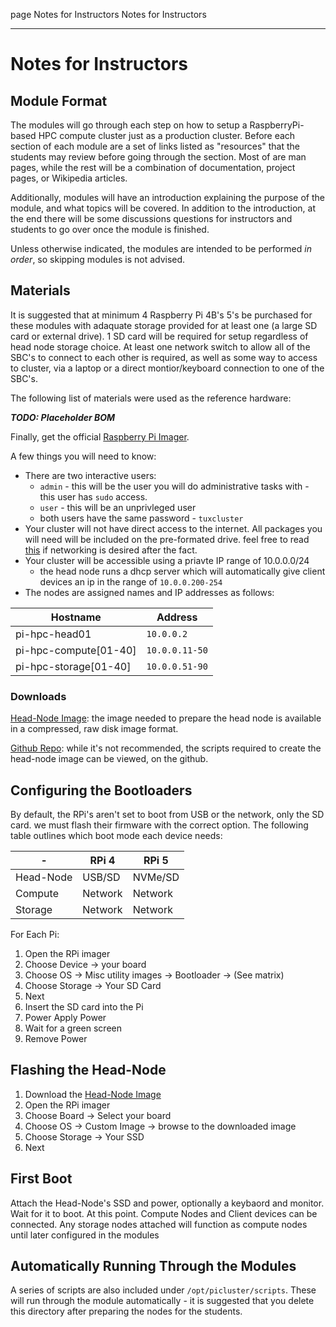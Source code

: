 page
Notes for Instructors
Notes for Instructors

---

# Notes for Instructors

## Module Format

The modules will go through each step on how to setup a RaspberryPi-based HPC compute cluster just as a production cluster. Before each section of each module are a set of links listed as "resources" that the students may review before going through the section. Most of are man pages, while the rest will be a combination of documentation, project pages, or Wikipedia articles.

Additionally, modules will have an introduction explaining the purpose of the module, and what topics will be covered. In addition to the introduction, at the end there will be some discussions questions for instructors and students to go over once the module is finished.

Unless otherwise indicated, the modules are intended to be performed *in order*, so skipping modules is not advised.

## Materials

It is suggested that at minimum 4 Raspberry Pi 4B's 5's be purchased for these modules with adaquate storage provided for at least one (a large SD card or external drive). 1 SD card will be required for setup regardless of head node storage choice. At least one network switch to allow all of the SBC's to connect to each other is required, as well as some way to access to cluster, via a laptop or a direct montior/keyboard connection to one of the SBC's.

The following list of materials were used as the reference hardware:

***TODO: Placeholder BOM***

Finally, get the official [Raspberry Pi Imager](https://www.raspberrypi.com/software/).

A few things you will need to know:

- There are two interactive users:
  - `admin` - this will be the user you will do administrative tasks with - this user has `sudo` access.
  - `user` - this will be an unprivleged user
  - both users have the same password - `tuxcluster`
- Your cluster will not have direct access to the internet. All packages you will need will be included on the pre-formated drive. feel free to read [this](modules/internet) if networking is desired after the fact.
- Your cluster will be accessible using a priavte IP range of 10.0.0.0/24
  - the head node runs a dhcp server which will automatically give client devices an ip in the range of `10.0.0.200-254`
- The nodes are assigned names and IP addresses as follows:

| Hostname              | Address        |
| --------------------- | -------------- |
| pi-hpc-head01         | `10.0.0.2`     |
| pi-hpc-compute[01-40] | `10.0.0.11-50` |
| pi-hpc-storage[01-40] | `10.0.0.51-90` |

### Downloads
[Head-Node Image](https://j3b.in/pihpc/pi-hpc-head01-full.img.xz): the image needed to prepare the head node is available in a compressed, raw disk image format.

[Github Repo](https://github.com/userjack6880/picluster/tree/ww-wip): while it's not recommended, the scripts required to create the head-node image can be viewed, on the github.

## Configuring the Bootloaders
By default, the RPi's aren't set to boot from USB or the network, only the SD card. we must flash their firmware with the correct option. The following table outlines which boot mode each device needs:

| - | RPi 4 | RPi 5 |
|-|-|-|
| Head-Node | USB/SD | NVMe/SD |
| Compute | Network | Network |
| Storage | Network | Network |

For Each Pi:
1. Open the RPi imager
2. Choose Device -> your board
3. Choose OS -> Misc utility images -> Bootloader -> (See matrix)
4. Choose Storage -> Your SD Card
5. Next
6. Insert the SD card into the Pi
7. Power Apply Power
8. Wait for a green screen
9. Remove Power

## Flashing the Head-Node

1. Download the [Head-Node Image](https://j3b.in/pihpc/pi-hpc-head01-full.img.xz)
2. Open the RPi imager
3. Choose Board -> Select your board
4. Choose OS -> Custom Image -> browse to the downloaded image
5. Choose Storage -> Your SSD
6. Next

## First Boot

Attach the Head-Node's SSD and power, optionally a keybaord and monitor. Wait for it to boot. At this point. Compute Nodes and Client devices can be connected. Any storage nodes attached will function as compute nodes until later configured in the modules

## Automatically Running Through the Modules

A series of scripts are also included under `/opt/picluster/scripts`. These will run through the module automatically - it is suggested that you delete this directory after preparing the nodes for the students.